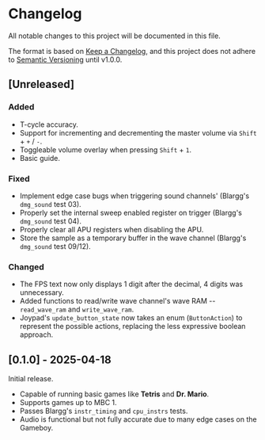 # Changelog

All notable changes to this project will be documented in this file.

The format is based on [Keep a Changelog](https://keepachangelog.com/en/1.0.0/),
and this project does not adhere to [Semantic Versioning](https://semver.org/spec/v2.0.0.html) until v1.0.0.

## [Unreleased]

### Added
- T-cycle accuracy.
- Support for incrementing and decrementing the master volume via `Shift` + `+` / `-`.
- Toggleable volume overlay when pressing `Shift` + `1`.
- Basic guide.

### Fixed
- Implement edge case bugs when triggering sound channels' (Blargg's `dmg_sound` test 03).
- Properly set the internal sweep enabled register on trigger (Blargg's `dmg_sound` test 04).
- Properly clear all APU registers when disabling the APU.
- Store the sample as a temporary buffer in the wave channel (Blargg's `dmg_sound` test 09/12).

### Changed
- The FPS text now only displays 1 digit after the decimal, 4 digits was unnecessary.
- Added functions to read/write wave channel's wave RAM -- `read_wave_ram` and `write_wave_ram`.
- Joypad's `update_button_state` now takes an enum (`ButtonAction`) to represent
  the possible actions, replacing the less expressive boolean approach.

## [0.1.0] - 2025-04-18

Initial release.

- Capable of running basic games like **Tetris** and **Dr. Mario**.
- Supports games up to MBC 1.
- Passes Blargg's `instr_timing` and `cpu_instrs` tests.
- Audio is functional but not fully accurate due to many edge cases on the Gameboy.
